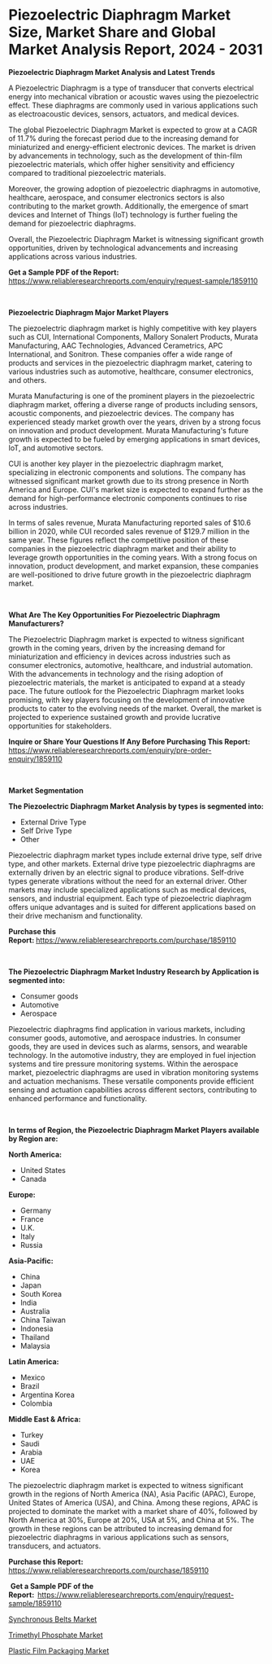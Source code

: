 <p><h1>Piezoelectric Diaphragm Market Size, Market Share and Global Market Analysis Report, 2024 - 2031</h1></p><p><strong>Piezoelectric Diaphragm Market Analysis and Latest Trends</strong></p>
<p><p>A Piezoelectric Diaphragm is a type of transducer that converts electrical energy into mechanical vibration or acoustic waves using the piezoelectric effect. These diaphragms are commonly used in various applications such as electroacoustic devices, sensors, actuators, and medical devices.</p><p>The global Piezoelectric Diaphragm Market is expected to grow at a CAGR of 11.7% during the forecast period due to the increasing demand for miniaturized and energy-efficient electronic devices. The market is driven by advancements in technology, such as the development of thin-film piezoelectric materials, which offer higher sensitivity and efficiency compared to traditional piezoelectric materials.</p><p>Moreover, the growing adoption of piezoelectric diaphragms in automotive, healthcare, aerospace, and consumer electronics sectors is also contributing to the market growth. Additionally, the emergence of smart devices and Internet of Things (IoT) technology is further fueling the demand for piezoelectric diaphragms.</p><p>Overall, the Piezoelectric Diaphragm Market is witnessing significant growth opportunities, driven by technological advancements and increasing applications across various industries.</p></p>
<p><strong>Get a Sample PDF of the Report:&nbsp;</strong> <a href="https://www.reliableresearchreports.com/enquiry/request-sample/1859110">https://www.reliableresearchreports.com/enquiry/request-sample/1859110</a></p>
<p>&nbsp;</p>
<p><strong>Piezoelectric Diaphragm Major Market Players</strong></p>
<p><p>The piezoelectric diaphragm market is highly competitive with key players such as CUI, International Components, Mallory Sonalert Products, Murata Manufacturing, AAC Technologies, Advanced Cerametrics, APC International, and Sonitron. These companies offer a wide range of products and services in the piezoelectric diaphragm market, catering to various industries such as automotive, healthcare, consumer electronics, and others.</p><p>Murata Manufacturing is one of the prominent players in the piezoelectric diaphragm market, offering a diverse range of products including sensors, acoustic components, and piezoelectric devices. The company has experienced steady market growth over the years, driven by a strong focus on innovation and product development. Murata Manufacturing's future growth is expected to be fueled by emerging applications in smart devices, IoT, and automotive sectors.</p><p>CUI is another key player in the piezoelectric diaphragm market, specializing in electronic components and solutions. The company has witnessed significant market growth due to its strong presence in North America and Europe. CUI's market size is expected to expand further as the demand for high-performance electronic components continues to rise across industries.</p><p>In terms of sales revenue, Murata Manufacturing reported sales of $10.6 billion in 2020, while CUI recorded sales revenue of $129.7 million in the same year. These figures reflect the competitive position of these companies in the piezoelectric diaphragm market and their ability to leverage growth opportunities in the coming years. With a strong focus on innovation, product development, and market expansion, these companies are well-positioned to drive future growth in the piezoelectric diaphragm market.</p></p>
<p>&nbsp;</p>
<p><strong>What Are The Key Opportunities For Piezoelectric Diaphragm Manufacturers?</strong></p>
<p><p>The Piezoelectric Diaphragm market is expected to witness significant growth in the coming years, driven by the increasing demand for miniaturization and efficiency in devices across industries such as consumer electronics, automotive, healthcare, and industrial automation. With the advancements in technology and the rising adoption of piezoelectric materials, the market is anticipated to expand at a steady pace. The future outlook for the Piezoelectric Diaphragm market looks promising, with key players focusing on the development of innovative products to cater to the evolving needs of the market. Overall, the market is projected to experience sustained growth and provide lucrative opportunities for stakeholders.</p></p>
<p><strong>Inquire or Share Your Questions If Any Before Purchasing This Report:</strong> <a href="https://www.reliableresearchreports.com/enquiry/pre-order-enquiry/1859110">https://www.reliableresearchreports.com/enquiry/pre-order-enquiry/1859110</a></p>
<p>&nbsp;</p>
<p><strong>Market Segmentation</strong></p>
<p><strong>The Piezoelectric Diaphragm Market Analysis by types is segmented into:</strong></p>
<p><ul><li>External Drive Type</li><li>Self Drive Type</li><li>Other</li></ul></p>
<p><p>Piezoelectric diaphragm market types include external drive type, self drive type, and other markets. External drive type piezoelectric diaphragms are externally driven by an electric signal to produce vibrations. Self-drive types generate vibrations without the need for an external driver. Other markets may include specialized applications such as medical devices, sensors, and industrial equipment. Each type of piezoelectric diaphragm offers unique advantages and is suited for different applications based on their drive mechanism and functionality.</p></p>
<p><strong>Purchase this Report:&nbsp;</strong><a href="https://www.reliableresearchreports.com/purchase/1859110">https://www.reliableresearchreports.com/purchase/1859110</a></p>
<p>&nbsp;</p>
<p><strong>The Piezoelectric Diaphragm Market Industry Research by Application is segmented into:</strong></p>
<p><ul><li>Consumer goods</li><li>Automotive</li><li>Aerospace</li></ul></p>
<p><p>Piezoelectric diaphragms find application in various markets, including consumer goods, automotive, and aerospace industries. In consumer goods, they are used in devices such as alarms, sensors, and wearable technology. In the automotive industry, they are employed in fuel injection systems and tire pressure monitoring systems. Within the aerospace market, piezoelectric diaphragms are used in vibration monitoring systems and actuation mechanisms. These versatile components provide efficient sensing and actuation capabilities across different sectors, contributing to enhanced performance and functionality.</p></p>
<p>&nbsp;</p>
<p><strong>In terms of Region, the Piezoelectric Diaphragm Market Players available by Region are:</strong></p>
<p>
    <p> <strong> North America: </strong>
        <ul>
            <li>United States</li>
            <li>Canada</li>
        </ul>
        </p> 
    <p> <strong> Europe: </strong>
        <ul>
            <li>Germany</li>
            <li>France</li>
            <li>U.K.</li>
            <li>Italy</li>
            <li>Russia</li>
        </ul>
        </p> 
    <p> <strong> Asia-Pacific: </strong>
        <ul>
            <li>China</li>
            <li>Japan</li>
            <li>South Korea</li>
            <li>India</li>
            <li>Australia</li>
            <li>China Taiwan</li>
            <li>Indonesia</li>
            <li>Thailand</li>
            <li>Malaysia</li>
        </ul>
        </p> 
    <p> <strong> Latin America: </strong>
        <ul>
            <li>Mexico</li>
            <li>Brazil</li>
            <li>Argentina Korea</li>
            <li>Colombia</li>
        </ul>
        </p> 
    <p> <strong> Middle East & Africa: </strong>
        <ul>
            <li>Turkey</li>
            <li>Saudi</li>
            <li>Arabia</li>
            <li>UAE</li>
            <li>Korea</li>
        </ul>
    </p>
    </p>
<p><p>The piezoelectric diaphragm market is expected to witness significant growth in the regions of North America (NA), Asia Pacific (APAC), Europe, United States of America (USA), and China. Among these regions, APAC is projected to dominate the market with a market share of 40%, followed by North America at 30%, Europe at 20%, USA at 5%, and China at 5%. The growth in these regions can be attributed to increasing demand for piezoelectric diaphragms in various applications such as sensors, transducers, and actuators.</p></p>
<p><strong>Purchase this Report: </strong><a href="https://www.reliableresearchreports.com/purchase/1859110">https://www.reliableresearchreports.com/purchase/1859110</a></p>
<p>&nbsp;<strong>Get a Sample PDF of the Report:&nbsp;&nbsp;</strong><a href="https://www.reliableresearchreports.com/enquiry/request-sample/1859110">https://www.reliableresearchreports.com/enquiry/request-sample/1859110</a></p>
<p><strong></strong></p>
<p><p><a href="https://github.com/kosella/Market-Research-Report-List-2/blob/main/synchronous-belts-market.md">Synchronous Belts Market</a></p><p><a href="https://github.com/kufem1/Market-Research-Report-List-1/blob/main/trimethyl-phosphate-market.md">Trimethyl Phosphate Market</a></p><p><a href="https://github.com/singletonthaxterkelliehr2df/Market-Research-Report-List-1/blob/main/plastic-film-packaging-market.md">Plastic Film Packaging Market</a></p></p>